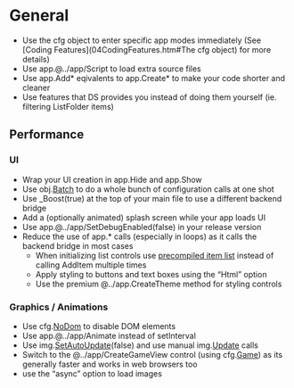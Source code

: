 # General

- Use the cfg object to enter specific app modes immediately (See [Coding Features](04CodingFeatures.htm#The cfg object) for more details)
- Use app.@../app/Script to load extra source files
- Use app.Add\* eqivalents to app.Create* to make your code shorter and cleaner
- Use features that DS provides you instead of doing them yourself (ie. filtering ListFolder items)

## Performance

### UI
- Wrap your UI creation in app.Hide and app.Show
- <grey>Use obj.[Batch](../app/CreateLayout.htm) to do a whole bunch of configuration calls at one shot</grey>
- <grey>Use <js nobox>_Boost(true)</js> at the top of your main file</grey> to use a different backend bridge
- Add a (optionally animated) splash screen while your app loads UI
- Use <js nobox>app.@../app/SetDebugEnabled(false)</js> in your release version
- Reduce the use of app.\* calls (especially in loops) as it calls the backend bridge in most cases
    - When initializing list controls use [precompiled item list](../app/CreateList.htm) instead of calling AddItem multiple times
    - Apply styling to buttons and text boxes using the “Html” option
    - Use the premium @../app.CreateTheme method for styling controls

### Graphics / Animations
- <grey>Use cfg.[NoDom](04CodingFeatures.htm#NoDom) to disable DOM elements</grey>
- Use app.@../app/Animate instead of setInterval
- Use <js nobox>img.[SetAutoUpdate](../app/CreateImage.htm#SetAutoUpdate)(false)</js> and use manual img.[Update](../app/CreateImage.htm#Update) calls
- Switch to the @../app/CreateGameView control (using cfg.[Game](04CodingFeatures.htm#Game)) as its generally faster and works in web browsers too
- use the “async” option to load images